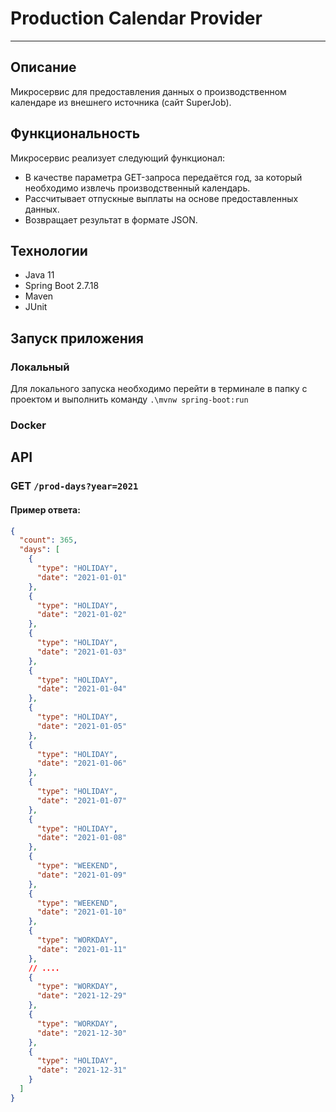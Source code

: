 # Production Calendar Provider

*** 

## Описание

Микросервис для предоставления данных о производственном календаре из внешнего источника (сайт SuperJob).

## Функциональность

Микросервис реализует следующий функционал:

* В качестве параметра GET-запроса передаётся год, за который необходимо извлечь производственный календарь.
* Рассчитывает отпускные выплаты на основе предоставленных данных.
* Возвращает результат в формате JSON.

## Технологии

* Java 11
* Spring Boot 2.7.18
* Maven
* JUnit

## Запуск приложения

### Локальный
Для локального запуска необходимо перейти в терминале в папку с проектом и выполнить команду ```.\mvnw spring-boot:run``` 

### Docker

## API

### GET ```/prod-days?year=2021```

#### Пример ответа:

```json
{
  "count": 365,
  "days": [
    {
      "type": "HOLIDAY",
      "date": "2021-01-01"
    },
    {
      "type": "HOLIDAY",
      "date": "2021-01-02"
    },
    {
      "type": "HOLIDAY",
      "date": "2021-01-03"
    },
    {
      "type": "HOLIDAY",
      "date": "2021-01-04"
    },
    {
      "type": "HOLIDAY",
      "date": "2021-01-05"
    },
    {
      "type": "HOLIDAY",
      "date": "2021-01-06"
    },
    {
      "type": "HOLIDAY",
      "date": "2021-01-07"
    },
    {
      "type": "HOLIDAY",
      "date": "2021-01-08"
    },
    {
      "type": "WEEKEND",
      "date": "2021-01-09"
    },
    {
      "type": "WEEKEND",
      "date": "2021-01-10"
    },
    {
      "type": "WORKDAY",
      "date": "2021-01-11"
    },
    // ....
    {
      "type": "WORKDAY",
      "date": "2021-12-29"
    },
    {
      "type": "WORKDAY",
      "date": "2021-12-30"
    },
    {
      "type": "HOLIDAY",
      "date": "2021-12-31"
    }
  ]
}
```